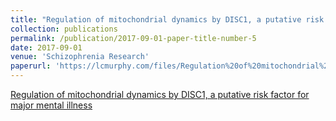 ```yaml
---
title: "Regulation of mitochondrial dynamics by DISC1, a putative risk factor for major mental illness"
collection: publications
permalink: /publication/2017-09-01-paper-title-number-5
date: 2017-09-01
venue: 'Schizophrenia Research'
paperurl: 'https://lcmurphy.com/files/Regulation%20of%20mitochondrial%20dynamics%20by%20DISC1%20a%20putative%20risk%20factor%20for%20major%20mental%20illness.pdf'
---
```


[Regulation of mitochondrial dynamics by DISC1, a putative risk factor for major mental illness](https://lcmurphy.com/files/Regulation%20of%20mitochondrial%20dynamics%20by%20DISC1%20a%20putative%20risk%20factor%20for%20major%20mental%20illness.pdf)
